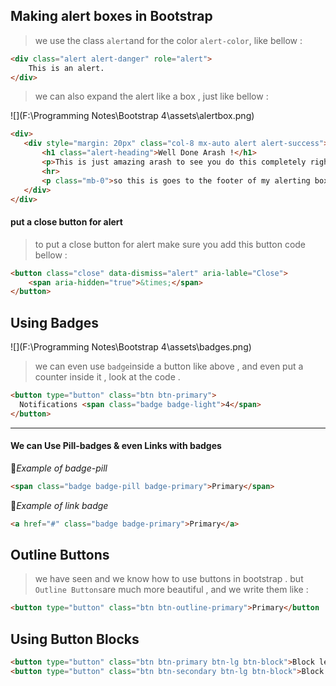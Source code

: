 ## Making alert boxes in Bootstrap

> we use the class `alert`and for the color `alert-color`, like bellow :

```html
<div class="alert alert-danger" role="alert">
    This is an alert.
</div>
```

> we can also expand the alert like a box , just like bellow :

![](F:\Programming Notes\Bootstrap 4\assets\alertbox.png)

```html
<div>
   <div style="margin: 20px" class="col-8 mx-auto alert alert-success">
       <h1 class="alert-heading">Well Done Arash !</h1>
       <p>This is just amazing arash to see you do this completely right</p>
       <hr>
       <p class="mb-0">so this is goes to the footer of my alerting box welldone</p>
   </div>
</div>
```

#### put a close button for alert

> to put a close button for alert make sure you add this button code bellow :

```html
<button class="close" data-dismiss="alert" aria-lable="Close">
    <span aria-hidden="true">&times;</span>
</button>
```

## Using Badges

![](F:\Programming Notes\Bootstrap 4\assets\badges.png)

> we can even use `badge`inside a button like above , and even put a counter inside it , look at the code .

```html
<button type="button" class="btn btn-primary">
  Notifications <span class="badge badge-light">4</span>
</button>
```

-----------

#### We can Use Pill-badges & even Links with badges

:pushpin:*Example of badge-pill*

```html
<span class="badge badge-pill badge-primary">Primary</span>
```

:pushpin:*Example of link badge*

```html
<a href="#" class="badge badge-primary">Primary</a>
```

## Outline Buttons

> we have seen and we know how to use buttons in bootstrap . but `Outline Buttons`are much more beautiful , and we write them like :

```html
<button type="button" class="btn btn-outline-primary">Primary</button
```

## Using Button Blocks

```html
<button type="button" class="btn btn-primary btn-lg btn-block">Block level button</button>
<button type="button" class="btn btn-secondary btn-lg btn-block">Block level button</button>
```

